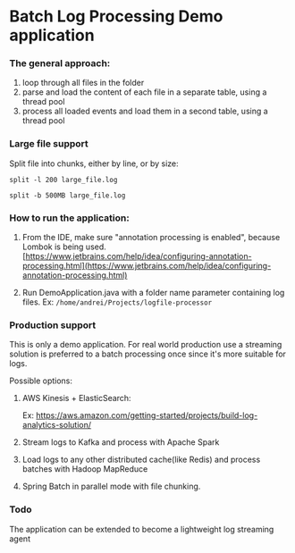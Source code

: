
# Batch Log Processing Demo application

### The general approach: 

1. loop through all files in the folder
2. parse and load the content of each file in a separate table, using a thread pool
3. process all loaded events and load them in a second table, using a thread pool

### Large file support
Split file into chunks, either by line, or by size: 

``split -l 200 large_file.log``

``split -b 500MB large_file.log``

### How to run the application: 
1. From the IDE, make sure "annotation processing is enabled", because Lombok is being used.
[https://www.jetbrains.com/help/idea/configuring-annotation-processing.html](https://www.jetbrains.com/help/idea/configuring-annotation-processing.html)

2. Run DemoApplication.java with a folder name parameter containing log files. 
   Ex:
   ``/home/andrei/Projects/logfile-processor``

### Production support
This is only a demo application. 
For real world production use a streaming solution is preferred to a batch processing once since it's more suitable for logs.

Possible options:

1. AWS Kinesis + ElasticSearch:

   Ex: https://aws.amazon.com/getting-started/projects/build-log-analytics-solution/

2. Stream logs to Kafka and process with Apache Spark

3. Load logs to any other distributed cache(like Redis) and process batches with Hadoop MapReduce

3. Spring Batch in parallel mode with file chunking.


### Todo
The application can be extended to become a lightweight log streaming agent
